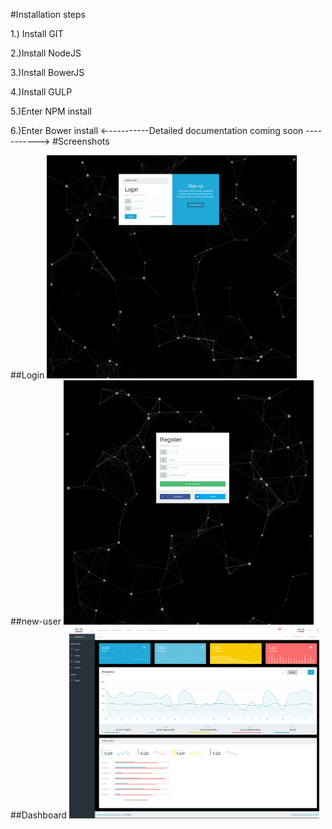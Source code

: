 #Installation steps

1.) Install GIT

2.)Install NodeJS

3.)Install BowerJS 

4.)Install GULP

5.)Enter NPM install

6.)Enter Bower install
←----------Detailed documentation coming soon ----------->
#Screenshots

##Login
<img src="https://github.com/AperioCloud/front-end/blob/master/login.png?raw=true" width="400">
##new-user
<img src="https://github.com/AperioCloud/front-end/blob/master/newuser.png?raw=true" width="400">
##Dashboard
<img src="https://github.com/AperioCloud/front-end/blob/master/dashboard.png?raw=true" width="400">


 

